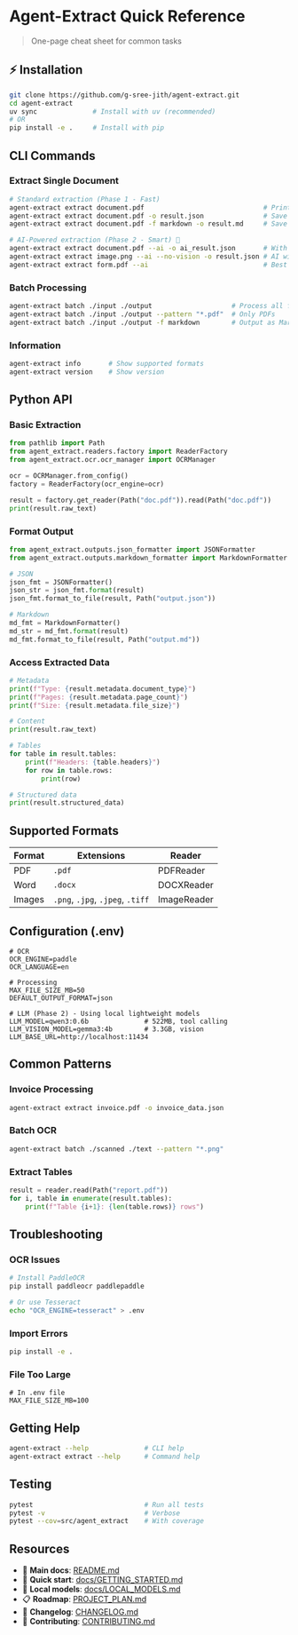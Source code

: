 # Agent-Extract Quick Reference

> One-page cheat sheet for common tasks

## ⚡ Installation
```bash
git clone https://github.com/g-sree-jith/agent-extract.git
cd agent-extract
uv sync              # Install with uv (recommended)
# OR
pip install -e .     # Install with pip
```

## CLI Commands

### Extract Single Document
```bash
# Standard extraction (Phase 1 - Fast)
agent-extract extract document.pdf                              # Print to console
agent-extract extract document.pdf -o result.json               # Save as JSON
agent-extract extract document.pdf -f markdown -o result.md     # Save as Markdown

# AI-Powered extraction (Phase 2 - Smart) 🤖
agent-extract extract document.pdf --ai -o ai_result.json       # With qwen3 + gemma3
agent-extract extract image.png --ai --no-vision -o result.json # AI without vision
agent-extract extract form.pdf --ai                             # Best for forms/invoices
```

### Batch Processing
```bash
agent-extract batch ./input ./output                    # Process all files
agent-extract batch ./input ./output --pattern "*.pdf"  # Only PDFs
agent-extract batch ./input ./output -f markdown        # Output as Markdown
```

### Information
```bash
agent-extract info       # Show supported formats
agent-extract version    # Show version
```

## Python API

### Basic Extraction
```python
from pathlib import Path
from agent_extract.readers.factory import ReaderFactory
from agent_extract.ocr.ocr_manager import OCRManager

ocr = OCRManager.from_config()
factory = ReaderFactory(ocr_engine=ocr)

result = factory.get_reader(Path("doc.pdf")).read(Path("doc.pdf"))
print(result.raw_text)
```

### Format Output
```python
from agent_extract.outputs.json_formatter import JSONFormatter
from agent_extract.outputs.markdown_formatter import MarkdownFormatter

# JSON
json_fmt = JSONFormatter()
json_str = json_fmt.format(result)
json_fmt.format_to_file(result, Path("output.json"))

# Markdown
md_fmt = MarkdownFormatter()
md_str = md_fmt.format(result)
md_fmt.format_to_file(result, Path("output.md"))
```

### Access Extracted Data
```python
# Metadata
print(f"Type: {result.metadata.document_type}")
print(f"Pages: {result.metadata.page_count}")
print(f"Size: {result.metadata.file_size}")

# Content
print(result.raw_text)

# Tables
for table in result.tables:
    print(f"Headers: {table.headers}")
    for row in table.rows:
        print(row)

# Structured data
print(result.structured_data)
```

## Supported Formats

| Format | Extensions | Reader |
|--------|-----------|---------|
| PDF | `.pdf` | PDFReader |
| Word | `.docx` | DOCXReader |
| Images | `.png`, `.jpg`, `.jpeg`, `.tiff` | ImageReader |

## Configuration (.env)

```env
# OCR
OCR_ENGINE=paddle
OCR_LANGUAGE=en

# Processing
MAX_FILE_SIZE_MB=50
DEFAULT_OUTPUT_FORMAT=json

# LLM (Phase 2) - Using local lightweight models
LLM_MODEL=qwen3:0.6b              # 522MB, tool calling
LLM_VISION_MODEL=gemma3:4b        # 3.3GB, vision
LLM_BASE_URL=http://localhost:11434
```

## Common Patterns

### Invoice Processing
```bash
agent-extract extract invoice.pdf -o invoice_data.json
```

### Batch OCR
```bash
agent-extract batch ./scanned ./text --pattern "*.png"
```

### Extract Tables
```python
result = reader.read(Path("report.pdf"))
for i, table in enumerate(result.tables):
    print(f"Table {i+1}: {len(table.rows)} rows")
```

## Troubleshooting

### OCR Issues
```bash
# Install PaddleOCR
pip install paddleocr paddlepaddle

# Or use Tesseract
echo "OCR_ENGINE=tesseract" > .env
```

### Import Errors
```bash
pip install -e .
```

### File Too Large
```env
# In .env file
MAX_FILE_SIZE_MB=100
```

## Getting Help
```bash
agent-extract --help              # CLI help
agent-extract extract --help      # Command help
```

## Testing
```bash
pytest                            # Run all tests
pytest -v                         # Verbose
pytest --cov=src/agent_extract    # With coverage
```

## Resources
- 📖 **Main docs**: [README.md](README.md)
- 🚀 **Quick start**: [docs/GETTING_STARTED.md](docs/GETTING_STARTED.md)
- 🤖 **Local models**: [docs/LOCAL_MODELS.md](docs/LOCAL_MODELS.md)
- 📋 **Roadmap**: [PROJECT_PLAN.md](PROJECT_PLAN.md)
- 📝 **Changelog**: [CHANGELOG.md](CHANGELOG.md)
- 🤝 **Contributing**: [CONTRIBUTING.md](CONTRIBUTING.md)


